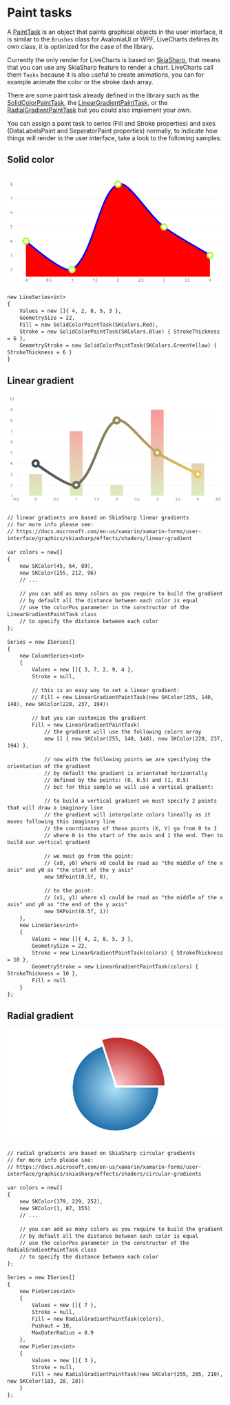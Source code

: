 # Paint tasks

A [PaintTask](https://github.com/beto-rodriguez/LiveCharts2/blob/master/src/skiasharp/LiveChartsCore.SkiaSharp/Painting/PaintTask.cs) 
is an object that paints graphical objects in the user interface, it is similar to the `Brushes` class for 
AvaloniaUI or WPF, LiveCharts defines its own class, it is optimized for the case of the library.

Currently the only render for LiveCharts is based on [SkiaSharp](https://github.com/mono/SkiaSharp), that means that 
you can use any SkiaSharp feature to render a chart. LiveCharts call them `Tasks` because it is also useful to 
create animations, you can for example animate the color or the stroke dash array.

There are some paint task already defined in the library such as 
the [SolidColorPaintTask](https://github.com/beto-rodriguez/LiveCharts2/blob/master/src/skiasharp/LiveChartsCore.SkiaSharp/Painting/SolidColorPaintTask.cs),
the [LinearGradientPaintTask](https://github.com/beto-rodriguez/LiveCharts2/blob/master/src/skiasharp/LiveChartsCore.SkiaSharp/Painting/LinearGradientPaintTask.cs), 
or the [RadialGradientPaintTask](https://github.com/beto-rodriguez/LiveCharts2/blob/master/src/skiasharp/LiveChartsCore.SkiaSharp/Painting/RadialGradientPaintTask.cs)
but you could also implement your own.

You can assign a paint task to series (Fill and Stroke properties) and axes (DataLabelsPaint and SeparatorPaint properties) normally, 
to indicate how things will render in the user interface, take a look to the following samples:

## Solid color

<p align="center">
  <img src="https://raw.githubusercontent.com/beto-rodriguez/LiveCharts2/master/docs/_assets/1.6.solid.png" />
</p>

```
new LineSeries<int>
{
    Values = new []{ 4, 2, 8, 5, 3 },
    GeometrySize = 22,
    Fill = new SolidColorPaintTask(SKColors.Red),
    Stroke = new SolidColorPaintTask(SKColors.Blue) { StrokeThickness = 6 },
    GeometryStroke = new SolidColorPaintTask(SKColors.GreenYellow) { StrokeThickness = 6 }
}
```

## Linear gradient

<p align="center">
  <img src="https://raw.githubusercontent.com/beto-rodriguez/LiveCharts2/master/docs/_assets/1.6.linear.png" />
</p>

```
// linear gradients are based on SkiaSharp linear gradients
// for more info please see:
// https://docs.microsoft.com/en-us/xamarin/xamarin-forms/user-interface/graphics/skiasharp/effects/shaders/linear-gradient

var colors = new[]
{
    new SKColor(45, 64, 89),
    new SKColor(255, 212, 96)
    // ...

    // you can add as many colors as you require to build the gradient
    // by default all the distance between each color is equal
    // use the colorPos parameter in the constructor of the LinearGradientPaintTask class
    // to specify the distance between each color
};

Series = new ISeries[]
{
    new ColumnSeries<int>
    {
        Values = new []{ 3, 7, 2, 9, 4 },
        Stroke = null,

        // this is an easy way to set a linear gradient:
        // Fill = new LinearGradientPaintTask(new SKColor(255, 140, 148), new SKColor(220, 237, 194))

        // but you can customize the gradient
        Fill = new LinearGradientPaintTask(
            // the gradient will use the following colors array
            new [] { new SKColor(255, 140, 148), new SKColor(220, 237, 194) },

            // now with the following points we are specifying the orientation of the gradient
            // by default the gradient is orientated horizontally
            // defined by the points: (0, 0.5) and (1, 0.5)
            // but for this sample we will use a vertical gradient:

            // to build a vertical gradient we must specify 2 points that will draw a imaginary line
            // the gradient will interpolate colors lineally as it moves following this imaginary line
            // the coordinates of these points (X, Y) go from 0 to 1
            // where 0 is the start of the axis and 1 the end. Then to build our vertical gradient

            // we must go from the point:
            // (x0, y0) where x0 could be read as "the middle of the x axis" and y0 as "the start of the y axis"
            new SKPoint(0.5f, 0),

            // to the point:
            // (x1, y1) where x1 could be read as "the middle of the x axis" and y0 as "the end of the y axis"
            new SKPoint(0.5f, 1))
    },
    new LineSeries<int>
    {
        Values = new []{ 4, 2, 8, 5, 3 },
        GeometrySize = 22,
        Stroke = new LinearGradientPaintTask(colors) { StrokeThickness = 10 },
        GeometryStroke = new LinearGradientPaintTask(colors) { StrokeThickness = 10 },
        Fill = null
    }
};
```

## Radial gradient

<p align="center">
  <img src="https://raw.githubusercontent.com/beto-rodriguez/LiveCharts2/master/docs/_assets/1.6.radial.png" />
</p>

```
// radial gradients are based on SkiaSharp circular gradients
// for more info please see:
// https://docs.microsoft.com/en-us/xamarin/xamarin-forms/user-interface/graphics/skiasharp/effects/shaders/circular-gradients

var colors = new[]
{
    new SKColor(179, 229, 252),
    new SKColor(1, 87, 155)
    // ...

    // you can add as many colors as you require to build the gradient
    // by default all the distance between each color is equal
    // use the colorPos parameter in the constructor of the RadialGradientPaintTask class
    // to specify the distance between each color
};

Series = new ISeries[]
{
    new PieSeries<int>
    {
        Values = new []{ 7 },
        Stroke = null,
        Fill = new RadialGradientPaintTask(colors),
        Pushout = 10,
        MaxOuterRadius = 0.9
    },
    new PieSeries<int>
    {
        Values = new []{ 3 },
        Stroke = null,
        Fill = new RadialGradientPaintTask(new SKColor(255, 205, 210), new SKColor(183, 28, 28))
    }
};
```